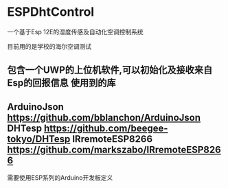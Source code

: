 # ESPDhtControl

一个基于Esp 12E的湿度传感及自动化空调控制系统

目前用的是学校的海尔空调测试

包含一个UWP的上位机软件,可以初始化及接收来自Esp的回报信息
使用到的库
----------------------
ArduinoJson  https://github.com/bblanchon/ArduinoJson
DHTesp     https://github.com/beegee-tokyo/DHTesp
IRremoteESP8266  https://github.com/markszabo/IRremoteESP8266
----------------------
需要使用ESP系列的Arduino开发板定义

